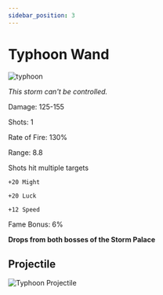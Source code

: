 ```yaml
---
sidebar_position: 3
---
```


# Typhoon Wand

![typhoon](https://vwiki.valorserver.com/api/item/picture/typhoon%20wand)

<i>This storm can't be controlled.</i>

Damage: 125-155

Shots: 1

Rate of Fire: 130% 

Range: 8.8

Shots hit multiple targets

    +20 Might
    
    +20 Luck
    
    +12 Speed

Fame Bonus: 6%

**Drops from both bosses of the Storm Palace**

## Projectile

![Typhoon Projectile](https://cdn.discordapp.com/attachments/953134990428868629/997626729113850007/typhoonwand.gif)
